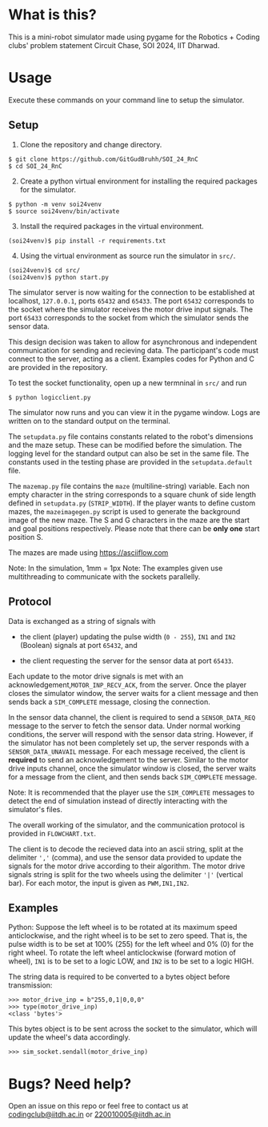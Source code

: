# What is this?

This is a mini-robot simulator made using pygame for the Robotics + Coding clubs' problem statement Circuit Chase, SOI 2024, IIT Dharwad.

# Usage

Execute these commands on your command line to setup the simulator.

## Setup 

1. Clone the repository and change directory.
```
$ git clone https://github.com/GitGudBruhh/SOI_24_RnC
$ cd SOI_24_RnC
```

2. Create a python virtual environment for installing the required packages for the simulator.
```
$ python -m venv soi24venv
$ source soi24venv/bin/activate
```

3. Install the required packages in the virtual environment.
```
(soi24venv)$ pip install -r requirements.txt
```

4. Using the virtual environment as source run the simulator in `src/`.
```
(soi24venv)$ cd src/
(soi24venv)$ python start.py
```

The simulator server is now waiting for the connection to be established at localhost, `127.0.0.1`, ports `65432` and `65433`.
The port `65432` corresponds to the socket where the simulator receives the motor drive input signals.
The port `65433` corresponds to the socket from which the simulator sends the sensor data.

This design decision was taken to allow for asynchronous and independent communication for sending and recieving data.
The participant's code must connect to the server, acting as a client. Examples codes for Python and C are provided in the repository.

To test the socket functionality, open up a new termninal in `src/` and run
```
$ python logicclient.py
```

The simulator now runs and you can view it in the pygame window. Logs are written on to the standard output on the terminal.

The `setupdata.py` file contains constants related to the robot's dimensions and the maze setup. These can be modified before the simulation. The logging level for the standard output can also be set in the same file. The constants used in the testing phase are provided in the `setupdata.default` file.

The `mazemap.py` file contains the `maze` (multiline-string) variable. Each non empty character in the string corresponds to a square chunk of side length defined in `setupdata.py` (`STRIP_WIDTH`). If the player wants to define custom mazes, the `mazeimagegen.py` script is used to generate the background image of the new maze. The S and G characters in the maze are the start and goal positions respectively. Please note that there can be **only one** start position S.

The mazes are made using https://asciiflow.com

Note: In the simulation, 1mm = 1px
Note: The examples given use multithreading to communicate with the sockets parallelly.

## Protocol
Data is exchanged as a string of signals with

* the client (player) updating the pulse width (`0 - 255`), `IN1` and `IN2` (Boolean) signals at port `65432`, and

* the client requesting the server for the sensor data at port `65433`.

Each update to the motor drive signals is met with an acknowledgement,`MOTOR_INP_RECV_ACK`, from the server. Once the player closes the simulator window, the server waits for a client message and then sends back a `SIM_COMPLETE` message, closing the connection.

In the sensor data channel, the client is required to send a `SENSOR_DATA_REQ` message to the server to fetch the sensor data. Under normal working conditions, the server will respond with the sensor data string. However, if the simulator has not been completely set up, the server responds with a `SENSOR_DATA_UNAVAIL` message. For each message received, the client is **required** to send an acknowledgement to the server. Similar to the motor drive inputs channel, once the simulator window is closed, the server waits for a message from the client, and then sends back `SIM_COMPLETE` message.

Note: It is recommended that the player use the `SIM_COMPLETE` messages to detect the end of simulation instead of directly interacting with the simulator's files.

The overall working of the simulator, and the communication protocol is provided in `FLOWCHART.txt`.

The client is to decode the recieved data into an ascii string, split at the delimiter `','` (comma), and use the sensor data provided to update the signals for the motor drive according to their algorithm. The motor drive signals string is split for the two wheels using the delimiter `'|'` (vertical bar). For each motor, the input is given as `PWM,IN1,IN2`.

## Examples
Python:
Suppose the left wheel is to be rotated at its maximum speed anticlockwise, and the right wheel is to be set to zero speed. That is, the pulse width is to be set at 100% (255) for the left wheel and 0% (0) for the right wheel. To rotate the left wheel anticlockwise (forward motion of wheel), `IN1` is to be set to a logic LOW, and `IN2` is to be set to a logic HIGH.

The string data is required to be converted to a bytes object before transmission:
```
>>> motor_drive_inp = b"255,0,1|0,0,0"
>>> type(motor_drive_inp)
<class 'bytes'>
```

This bytes object is to be sent across the socket to the simulator, which will update the wheel's data accordingly.

```
>>> sim_socket.sendall(motor_drive_inp)
```

# Bugs? Need help?

Open an issue on this repo or feel free to contact us at codingclub@iitdh.ac.in or 220010005@iitdh.ac.in

